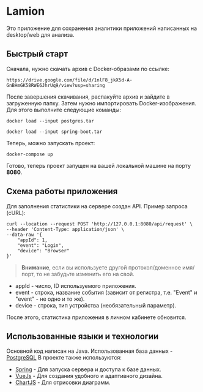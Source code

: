 

# Lamion
Это приложение для сохранения аналитики приложений написанных на desktop/web для анализа.

## Быстрый старт
Сначала, нужно скачать архив с Docker-образами по ссылке:
```
https://drive.google.com/file/d/1nlF8_jkX5d-A-GnBHmGK58RWE6JhrUq9/view?usp=sharing
```

После завершения скачивания, распакуйте архив и зайдите в загруженную папку.
Затем нужно импортировать Docker-изображения. Для этого выполните следующие команды:
```
docker load --input postgres.tar
```
```
docker load --input spring-boot.tar
```
Теперь, можно запускать проект:
```
docker-compose up
```
Готово, теперь проект запущен на вашей локальной машине на порту **8080**.

## Схема работы приложения
Для заполнения статистики на сервере создан API.
Пример запроса (cURL):
``` curl
curl --location --request POST 'http://127.0.0.1:8080/api/request' \
--header 'Content-Type: application/json' \
--data-raw '{
    "appId": 1,
    "event": "Login",
    "device": "Browser"
}'
```
> **Внимание**, если вы используете другой протокол/доменное имя/порт, то не забудьте изменить его на свой.
- appId - число, ID используемого приложения.
- event - строка, название события (зависит от регистра, т.е. "Event" и "event" - не одно и то же).
- device - строка, тип устройства (необязательный параметр).

После этого, статистика приложения в личном кабинете обновится.

## Использованные языки и технологии
Основной код написан на Java. Использованная база данных - [PostgreSQL](https://www.postgresql.org/)
В проекте также используются:
- [Spring](https://spring.io/) - Для запуска сервера и доступа к базе данных.
- [VueJs](https://vuejs.org/) - Для создания удобного и адаптивного дизайна.
- [ChartJS](https://www.chartjs.org/) - Для отрисовки диаграмм.
